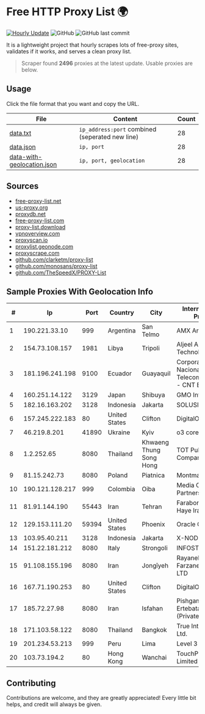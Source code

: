 
# Free HTTP Proxy List 🌍

[![Hourly Update](https://github.com/mertguvencli/http-proxy-list/actions/workflows/main.yml/badge.svg?branch=main)](https://github.com/mertguvencli/http-proxy-list/actions/workflows/main.yml)
![GitHub](https://img.shields.io/github/license/mertguvencli/http-proxy-list)
![GitHub last commit](https://img.shields.io/github/last-commit/mertguvencli/http-proxy-list)

It is a lightweight project that hourly scrapes lots of free-proxy sites, validates if it works, and serves a clean proxy list.


> Scraper found **2496** proxies at the latest update. Usable proxies are below.

## Usage

Click the file format that you want and copy the URL.


|File|Content|Count|
|----|-------|-----|
|[data.txt](https://raw.githubusercontent.com/mertguvencli/http-proxy-list/main/proxy-list/data.txt)|`ip_address:port` combined (seperated new line)|28|
|[data.json](https://raw.githubusercontent.com/mertguvencli/http-proxy-list/main/proxy-list/data.json)|`ip, port`|28|
|[data-with-geolocation.json](https://raw.githubusercontent.com/mertguvencli/http-proxy-list/main/proxy-list/data-with-geolocation.json)|`ip, port, geolocation`|28|

## Sources

* [free-proxy-list.net](https://free-proxy-list.net)
* [us-proxy.org](https://www.us-proxy.org)
* [proxydb.net](http://proxydb.net)
* [free-proxy-list.com](https://free-proxy-list.com/?page=&port=&type%5B%5D=http&type%5B%5D=https&up_time=0&search=Search)
* [proxy-list.download](https://www.proxy-list.download/HTTP)
* [vpnoverview.com](https://vpnoverview.com/privacy/anonymous-browsing/free-proxy-servers)
* [proxyscan.io](https://www.proxyscan.io)
* [proxylist.geonode.com](https://proxylist.geonode.com/api/proxy-list?limit=300&page=1&sort_by=lastChecked&sort_type=desc&protocols=http,https)
* [proxyscrape.com](https://api.proxyscrape.com/v2/?request=displayproxies&protocol=http&timeout=10000&country=all&ssl=all&anonymity=all)
* [github.com/clarketm/proxy-list](https://raw.githubusercontent.com/clarketm/proxy-list/master/proxy-list-raw.txt)
* [github.com/monosans/proxy-list](https://raw.githubusercontent.com/monosans/proxy-list/main/proxies/http.txt)
* [github.com/TheSpeedX/PROXY-List](https://raw.githubusercontent.com/TheSpeedX/PROXY-List/master/http.txt)


## Sample Proxies With Geolocation Info

|#|Ip|Port|Country|City|Internet Service Provider|
|-|--|----|-------|----|-------------------------|
|1|190.221.33.10|999|Argentina|San Telmo|AMX Argentina S.A.|
|2|154.73.108.157|1981|Libya|Tripoli|Aljeel Aljadeed For Technology|
|3|181.196.241.198|9100|Ecuador|Guayaquil|Corporacion Nacional De Telecomunicaciones - CNT EP|
|4|160.251.14.122|3129|Japan|Shibuya|GMO Internet, Inc|
|5|182.16.163.202|3128|Indonesia|Jakarta|SOLUSINET|
|6|157.245.222.183|80|United States|Clifton|DigitalOcean, LLC|
|7|46.219.8.201|41890|Ukraine|Kyiv|o3 core|
|8|1.2.252.65|8080|Thailand|Khwaeng Thung Song Hong|TOT Public Company Limited|
|9|81.15.242.73|8080|Poland|Piatnica|Montmay Sp. z o.o.|
|10|190.121.128.217|999|Colombia|Oiba|Media Commerce Partners S.A|
|11|81.91.144.190|55443|Iran|Tehran|Farabord Dadeh Haye Iranian Co.|
|12|129.153.111.20|59394|United States|Phoenix|Oracle Corporation|
|13|103.95.40.211|3128|Indonesia|Jakarta|X-NODE|
|14|151.22.181.212|8080|Italy|Strongoli|INFOSTRADA|
|15|91.108.155.196|8080|Iran|Jongīyeh|Rayaneh Gostar Farzanegan Ahvaz LTD|
|16|167.71.190.253|80|United States|Clifton|DigitalOcean, LLC|
|17|185.72.27.98|8080|Iran|Isfahan|Pishgaman Toseeh Ertebatat Company (Private Joint Stock)|
|18|171.103.58.122|8080|Thailand|Bangkok|True Internet Co., Ltd.|
|19|201.234.53.213|999|Peru|Lima|Level 3 Peru S.A|
|20|103.73.194.2|80|Hong Kong|Wanchai|TouchPal HK Co., Limited|



## Contributing

Contributions are welcome, and they are greatly appreciated! Every
little bit helps, and credit will always be given.

